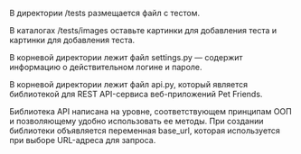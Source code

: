 В директории /tests размещается файл с тестом.

В каталогах /tests/images оставьте картинки для добавления теста и картинки для добавления теста.

В корневой директории лежит файл settings.py — содержит информацию о действительном логине и пароле.

В корневой директории лежит файл api.py, который является библиотекой для REST API-сервиса веб-приложений Pet Friends.

Библиотека API написана на уровне, соответствующем принципам ООП и позволяющему удобно использовать ее методы. При создании библиотеки объявляется переменная base_url, которая используется при выборе URL-адреса для запроса.

